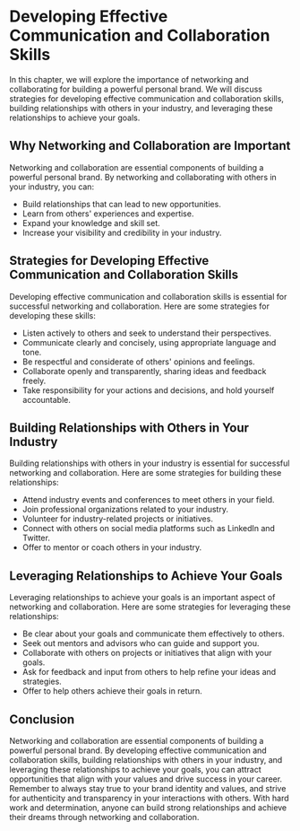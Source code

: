 Developing Effective Communication and Collaboration Skills
====================================================================================================

In this chapter, we will explore the importance of networking and collaborating for building a powerful personal brand. We will discuss strategies for developing effective communication and collaboration skills, building relationships with others in your industry, and leveraging these relationships to achieve your goals.

Why Networking and Collaboration are Important
----------------------------------------------

Networking and collaboration are essential components of building a powerful personal brand. By networking and collaborating with others in your industry, you can:

* Build relationships that can lead to new opportunities.
* Learn from others' experiences and expertise.
* Expand your knowledge and skill set.
* Increase your visibility and credibility in your industry.

Strategies for Developing Effective Communication and Collaboration Skills
--------------------------------------------------------------------------

Developing effective communication and collaboration skills is essential for successful networking and collaboration. Here are some strategies for developing these skills:

* Listen actively to others and seek to understand their perspectives.
* Communicate clearly and concisely, using appropriate language and tone.
* Be respectful and considerate of others' opinions and feelings.
* Collaborate openly and transparently, sharing ideas and feedback freely.
* Take responsibility for your actions and decisions, and hold yourself accountable.

Building Relationships with Others in Your Industry
---------------------------------------------------

Building relationships with others in your industry is essential for successful networking and collaboration. Here are some strategies for building these relationships:

* Attend industry events and conferences to meet others in your field.
* Join professional organizations related to your industry.
* Volunteer for industry-related projects or initiatives.
* Connect with others on social media platforms such as LinkedIn and Twitter.
* Offer to mentor or coach others in your industry.

Leveraging Relationships to Achieve Your Goals
----------------------------------------------

Leveraging relationships to achieve your goals is an important aspect of networking and collaboration. Here are some strategies for leveraging these relationships:

* Be clear about your goals and communicate them effectively to others.
* Seek out mentors and advisors who can guide and support you.
* Collaborate with others on projects or initiatives that align with your goals.
* Ask for feedback and input from others to help refine your ideas and strategies.
* Offer to help others achieve their goals in return.

Conclusion
----------

Networking and collaboration are essential components of building a powerful personal brand. By developing effective communication and collaboration skills, building relationships with others in your industry, and leveraging these relationships to achieve your goals, you can attract opportunities that align with your values and drive success in your career. Remember to always stay true to your brand identity and values, and strive for authenticity and transparency in your interactions with others. With hard work and determination, anyone can build strong relationships and achieve their dreams through networking and collaboration.
